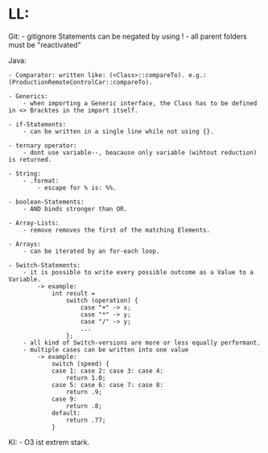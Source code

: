 # LL:

Git:
    - gitignore Statements can be negated by using !
        - all parent folders must be "reactivated"

Java:

    - Comparator: written like: (<Class>::compareTo). e.g.: (ProductionRemoteControlCar::compareTo).

    - Generics:
        - when importing a Generic interface, the Class has to be defined in <> Bracktes in the import itself. 

    - if-Statements:
        - can be written in a single line while not using {}.

    - ternary operator:
        - dont use variable--, beacause only variable (wihtout reduction) is returned.

    - String:
        - .format:
            - escape for % is: %%.

    - boolean-Statements: 
        - AND binds stronger than OR.

    - Array-Lists:
        - remove removes the first of the matching Elements.

    - Arrays:
        - can be iterated by an for-each loop. 

    - Switch-Statements:
        - it is possible to write every possible outcome as a Value to a Variable.
            -> example:
                int result =
                    switch (operation) {
                        case "+" -> x;
                        case "*" -> y;
                        case "/" -> y;
                        ...
                    };
        - all kind of Switch-versions are more or less equally performant.
        - multiple cases can be written into one value
            -> example:
                switch (speed) {
                case 1: case 2: case 3: case 4:
                    return 1.0;
                case 5: case 6: case 7: case 8:
                    return .9;
                case 9:
                    return .8;
                default:
                    return .77;
                }


KI:
    - O3 ist extrem stark. 


